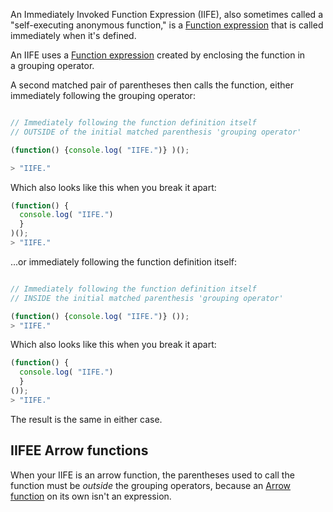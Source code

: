 An Immediately Invoked Function Expression (IIFE), also sometimes called a "self-executing anonymous function," is a [Function expression](Function%20expression.md) that is called immediately when it's defined.

An IIFE uses a [Function expression](Function%20expression.md) created by enclosing the function in a grouping operator.

A second matched pair of parentheses then calls the function, either immediately following  the grouping operator:

```js

// Immediately following the function definition itself
// OUTSIDE of the initial matched parenthesis 'grouping operator'

(function() {console.log( "IIFE.")} )();

> "IIFE."
```

Which also looks like this when you break it apart:

```js
(function() {    
  console.log( "IIFE.")    
  }
)();
> "IIFE."
```


...or immediately following the function definition itself:
```js

// Immediately following the function definition itself
// INSIDE the initial matched parenthesis 'grouping operator'

(function() {console.log( "IIFE.")} ());
> "IIFE."
```

Which also looks like this when you break it apart:

```js
(function() {    
  console.log( "IIFE.")    
  }
());
> "IIFE."
```

The result is the same in either case.

## IIFEE Arrow functions

When your IIFE is an arrow function, the parentheses used to call the function must be *outside* the grouping operators, because an [Arrow function](Arrow%20Functions.md) on its own isn't an expression.


